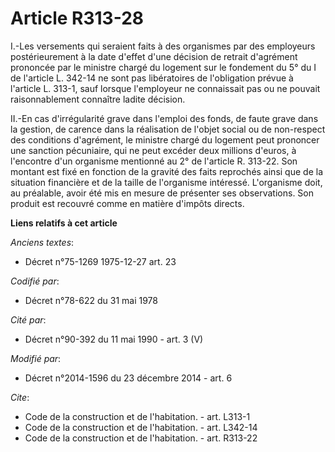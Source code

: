# Article R313-28

I.-Les versements qui seraient faits à des organismes par des employeurs postérieurement à la date d'effet d'une décision de
retrait d'agrément prononcée par le ministre chargé du logement sur le fondement du 5° du I de l'article L. 342-14 ne sont
pas libératoires de l'obligation prévue à l'article L. 313-1, sauf lorsque l'employeur ne connaissait pas ou ne pouvait
raisonnablement connaître ladite décision. 

II.-En cas d'irrégularité grave dans l'emploi des fonds, de faute grave dans la gestion, de carence dans la réalisation de
l'objet social ou de non-respect des conditions d'agrément, le ministre chargé du logement peut prononcer une sanction
pécuniaire, qui ne peut excéder deux millions d'euros, à l'encontre d'un organisme mentionné au 2° de l'article R. 313-22.
Son montant est fixé en fonction de la gravité des faits reprochés ainsi que de la situation financière et de la taille de
l'organisme intéressé. L'organisme doit, au préalable, avoir été mis en mesure de présenter ses observations. Son produit est
recouvré comme en matière d'impôts directs.

**Liens relatifs à cet article**

_Anciens textes_:

  - Décret n°75-1269 1975-12-27 art. 23

_Codifié par_:

  - Décret n°78-622 du 31 mai 1978

_Cité par_:

  - Décret n°90-392 du 11 mai 1990 - art. 3 (V)

_Modifié par_:

  - Décret n°2014-1596 du 23 décembre 2014 - art. 6

_Cite_:

  - Code de la construction et de l'habitation. - art. L313-1
  - Code de la construction et de l'habitation. - art. L342-14
  - Code de la construction et de l'habitation. - art. R313-22
